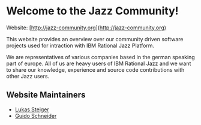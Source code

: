 Welcome to the Jazz Community!
==============================
Website: [http://jazz-community.org](http://jazz-community.org)

This website provides an overview over our community driven software projects used for intraction with IBM Rational Jazz Platform.

We are representatives of various companies based in the german speaking part of europe. All of us are heavy users of IBM Rational Jazz and we want to share our knowledge, experience and source code contributions with other Jazz users.

## Website Maintainers
 - [Lukas Steiger](https://github.com/innerjoin)
 - [Guido Schneider](https://github.com/schneigu)
